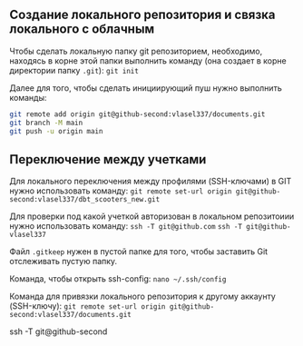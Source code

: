 ## Создание локального репозитория и связка локального с облачным 
Чтобы сделать локальную папку git репозиторием, необходимо, находясь в корне этой папки выполнить команду (она создает в корне директории папку `.git`):
`git init`

Далее для того, чтобы сделать инициирующий пуш нужно выполнить команды:
```zsh
git remote add origin git@github-second:vlasel337/documents.git
git branch -M main
git push -u origin main
```


## Переключение между учетками
Для локального переключения между профилями (SSH-ключами) в GIT нужно использовать команду: 
`git remote set-url origin git@github-second:vlasel337/dbt_scooters_new.git`

Для проверки под какой учеткой авторизован в локальном репозитоиии нужно использовать команду:
`ssh -T git@github.com`
`ssh -T git@github-vlasel337`


Файл `.gitkeep` нужен в пустой папке для того, чтобы заставить Git отслеживать пустую папку.

Команда, чтобы открыть ssh-config:
`nano ~/.ssh/config`


Команда для привязки локального репозитория к другому аккаунту (SSH-ключу):
`git remote set-url origin git@github-second:vlasel337/documents.git`

ssh -T git@github-second